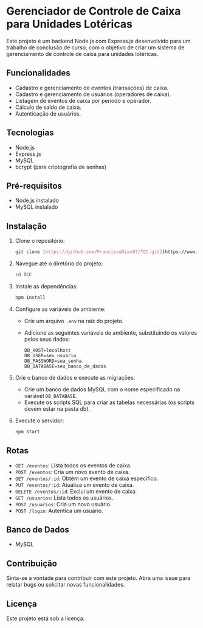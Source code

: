 # Gerenciador de Controle de Caixa para Unidades Lotéricas

Este projeto é um backend Node.js com Express.js desenvolvido para um trabalho de conclusão de curso, com o objetivo de criar um sistema de gerenciamento de controle de caixa para unidades lotéricas.

## Funcionalidades

* Cadastro e gerenciamento de eventos (transações) de caixa.
* Cadastro e gerenciamento de usuários (operadores de caixa).
* Listagem de eventos de caixa por período e operador.
* Cálculo de saldo de caixa.
* Autenticação de usuários.

## Tecnologias

* Node.js
* Express.js
* MySQL
* bcrypt (para criptografia de senhas)

## Pré-requisitos

* Node.js instalado
* MySQL instalado

## Instalação

1.  Clone o repositório:

    ```bash
    git clone [https://github.com/FranciscoDias87/TCC.git](https://www.google.com/search?q=https://github.com/FranciscoDias87/TCC.git)
    ```

2.  Navegue até o diretório do projeto:

    ```bash
    cd TCC
    ```

3.  Instale as dependências:

    ```bash
    npm install
    ```

4.  Configure as variáveis de ambiente:

    * Crie um arquivo `.env` na raiz do projeto.
    * Adicione as seguintes variáveis de ambiente, substituindo os valores pelos seus dados:

        ```
        DB_HOST=localhost
        DB_USER=seu_usuario
        DB_PASSWORD=sua_senha
        DB_DATABASE=seu_banco_de_dados
        ```

5.  Crie o banco de dados e execute as migrações:

    * Crie um banco de dados MySQL com o nome especificado na variável `DB_DATABASE`.
    * Execute os scripts SQL para criar as tabelas necessárias (os scripts devem estar na pasta db).

6.  Execute o servidor:

    ```bash
    npm start
    ```

## Rotas

* `GET /eventos`: Lista todos os eventos de caixa.
* `POST /eventos`: Cria um novo evento de caixa.
* `GET /eventos/:id`: Obtém um evento de caixa específico.
* `PUT /eventos/:id`: Atualiza um evento de caixa.
* `DELETE /eventos/:id`: Exclui um evento de caixa.
* `GET /usuarios`: Lista todos os usuários.
* `POST /usuarios`: Cria um novo usuário.
* `POST /login`: Autentica um usuário.

## Banco de Dados

* MySQL

## Contribuição

Sinta-se à vontade para contribuir com este projeto. Abra uma issue para relatar bugs ou solicitar novas funcionalidades.

## Licença

Este projeto está sob a licença.
